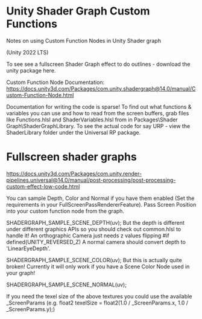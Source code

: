 # Unity Shader Graph Custom Functions
Notes on using Custom Function Nodes in Unity Shader graph 

(Unity 2022 LTS)

To see see a fullscreen Shader Graph effect to do outlines - download the unity package here.

Custom Function Node Documentation: https://docs.unity3d.com/Packages/com.unity.shadergraph@14.0/manual/Custom-Function-Node.html

Documentation for writing the code is sparse! To find out what functions & variables you can use and how to read from the screen buffers, grab files like Functions.hlsl and ShaderVariables.hlsl from in Packages\Shader Graph\ShaderGraphLibrary. To see the actual code for say URP - view the ShaderLibrary folder under the Universal RP package.

# Fullscreen shader graphs 
https://docs.unity3d.com/Packages/com.unity.render-pipelines.universal@14.0/manual/post-processing/post-processing-custom-effect-low-code.html

You can sample Depth, Color and Normal if you have them enabled (Set the requirements in your FullScreenPassRendererFeature). Pass Screen Position into your custom function node from the graph. 

SHADERGRAPH_SAMPLE_SCENE_DEPTH(uv);
But the depth is different under different graphics APIs so you should check out common.hlsl to handle it! An orthographic Camera just needs z values flipping #if defined(UNITY_REVERSED_Z)  A normal camera should convert depth to 'LinearEyeDepth'.

SHADERGRAPH_SAMPLE_SCENE_COLOR(uv); But this is actually quite broken! Currently it will only work if you have a Scene Color Node used in your graph!

SHADERGRAPH_SAMPLE_SCENE_NORMAL(uv);

If you need the texel size of the above textures you could use the available _ScreenParams (e.g. float2 texelSize = float2(1.0 / _ScreenParams.x, 1.0 / _ScreenParams.y);)
